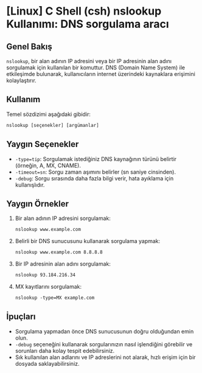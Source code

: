 # [Linux] C Shell (csh) nslookup Kullanımı: DNS sorgulama aracı

## Genel Bakış
`nslookup`, bir alan adının IP adresini veya bir IP adresinin alan adını sorgulamak için kullanılan bir komuttur. DNS (Domain Name System) ile etkileşimde bulunarak, kullanıcıların internet üzerindeki kaynaklara erişimini kolaylaştırır.

## Kullanım
Temel sözdizimi aşağıdaki gibidir:
```csh
nslookup [seçenekler] [argümanlar]
```

## Yaygın Seçenekler
- `-type=tip`: Sorgulamak istediğiniz DNS kaynağının türünü belirtir (örneğin, A, MX, CNAME).
- `-timeout=sn`: Sorgu zaman aşımını belirler (sn saniye cinsinden).
- `-debug`: Sorgu sırasında daha fazla bilgi verir, hata ayıklama için kullanışlıdır.

## Yaygın Örnekler
1. Bir alan adının IP adresini sorgulamak:
   ```csh
   nslookup www.example.com
   ```

2. Belirli bir DNS sunucusunu kullanarak sorgulama yapmak:
   ```csh
   nslookup www.example.com 8.8.8.8
   ```

3. Bir IP adresinin alan adını sorgulamak:
   ```csh
   nslookup 93.184.216.34
   ```

4. MX kayıtlarını sorgulamak:
   ```csh
   nslookup -type=MX example.com
   ```

## İpuçları
- Sorgulama yapmadan önce DNS sunucusunun doğru olduğundan emin olun.
- `-debug` seçeneğini kullanarak sorgularınızın nasıl işlendiğini görebilir ve sorunları daha kolay tespit edebilirsiniz.
- Sık kullanılan alan adlarını ve IP adreslerini not alarak, hızlı erişim için bir dosyada saklayabilirsiniz.